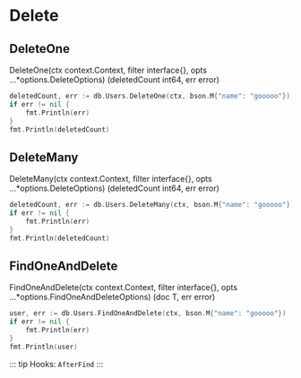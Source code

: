 # Delete

## DeleteOne

DeleteOne(ctx context.Context, filter interface{}, opts ...\*options.DeleteOptions) (deletedCount int64, err error)

```go
deletedCount, err := db.Users.DeleteOne(ctx, bson.M{"name": "gooooo"})
if err != nil {
    fmt.Println(err)
}
fmt.Println(deletedCount)
```

## DeleteMany

DeleteMany(ctx context.Context, filter interface{}, opts ...\*options.DeleteOptions) (deletedCount int64, err error)

```go
deletedCount, err := db.Users.DeleteMany(ctx, bson.M{"name": "gooooo"})
if err != nil {
    fmt.Println(err)
}
fmt.Println(deletedCount)
```

## FindOneAndDelete

FindOneAndDelete(ctx context.Context, filter interface{}, opts ...\*options.FindOneAndDeleteOptions) (doc T, err error)

```go
user, err := db.Users.FindOneAndDelete(ctx, bson.M{"name": "gooooo"})
if err != nil {
    fmt.Println(err)
}
fmt.Println(user)
```

::: tip
Hooks: `AfterFind`
:::
